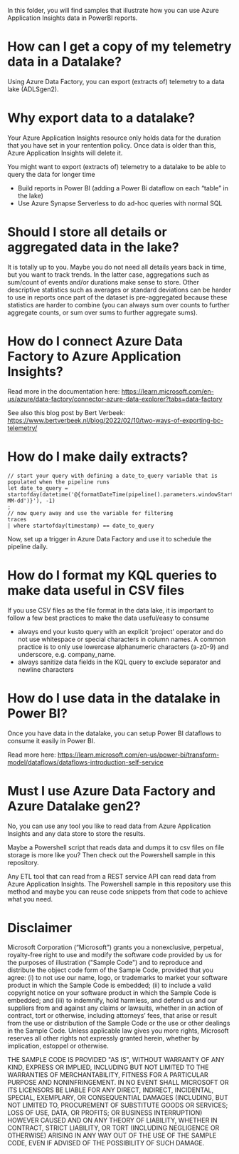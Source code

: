 In this folder, you will find samples that illustrate how you can use Azure Application Insights data in PowerBI reports.

# How can I get a copy of my telemetry data in a Datalake?
Using Azure Data Factory, you can export (extracts of) telemetry to a data lake (ADLSgen2). 


# Why export data to a datalake?
Your Azure Application Insights resource only holds data for the duration that you have set in your rentention policy. Once data is older than this, Azure Application Insights will delete it. 

You might want to export (extracts of) telemetry to a datalake to be able to query the data for longer time
- Build reports in Power BI (adding a Power Bi dataflow on each “table” in the lake)
- Use Azure Synapse Serverless to do ad-hoc queries with normal SQL

# Should I store all details or aggregated data in the lake?
It is totally up to you. Maybe you do not need all details years back in time, but you want to track trends. In the latter case, aggregations such as sum/count of events and/or durations make sense to store. Other descriptive statistics such as averages or standard deviations can be harder to use in reports once part of the dataset is pre-aggregated because these statistics are harder to combine (you can always sum over counts to further aggregate counts, or sum over sums to further aggregate sums).

# How do I connect Azure Data Factory to Azure Application Insights?
<!-- To read data from Azure Application Insights in Azure Data Factory, you need to 
- Open Azure Data Factory Studio from your Azure Data Factory and go to the Author menu
- Create a new pipeline and add a Copy Data activity
-  -->

Read more in the documentation here: https://learn.microsoft.com/en-us/azure/data-factory/connector-azure-data-explorer?tabs=data-factory

See also this blog post by Bert Verbeek: https://www.bertverbeek.nl/blog/2022/02/10/two-ways-of-exporting-bc-telemetry/


# How do I make daily extracts?
```kql
// start your query with defining a date_to_query variable that is populated when the pipeline runs
let date_to_query = startofday(datetime('@{formatDateTime(pipeline().parameters.windowStart,'yyyy-MM-dd')}'), -1)
;
// now query away and use the variable for filtering
traces
| where startofday(timestamp) == date_to_query
```

Now, set up a trigger in Azure Data Factory and use it to schedule the pipeline daily.

# How do I format my KQL queries to make data useful in CSV files
If you use CSV files as the file format in the data lake, it is important to follow a few best practices to make the data useful/easy to consume
- always end your kusto query with an explicit 'project' operator and do not use whitespace or special characters in column names. A common practice is to only use lowercase alphanumeric characters (a-z0-9) and underscore, e.g. company_name.
- always sanitize data fields in the KQL query to exclude separator and newline characters

# How do I use data in the datalake in Power BI? 
Once you have data in the datalake, you can setup Power BI dataflows to consume it easily in Power BI.

Read more here: https://learn.microsoft.com/en-us/power-bi/transform-model/dataflows/dataflows-introduction-self-service

# Must I use Azure Data Factory and Azure Datalake gen2?
No, you can use any tool you like to read data from Azure Application Insights and any data store to store the results. 

Maybe a Powershell script that reads data and dumps it to csv files on file storage is more like you? Then check out the Powershell sample in this repository.

Any ETL tool that can read from a REST service API can read data from Azure Application Insights. The Powershell sample in this repository use this method and maybe you can reuse code snippets from that code to achieve what you need.

# Disclaimer
Microsoft Corporation (“Microsoft”) grants you a nonexclusive, perpetual, royalty-free right to use and modify the software code provided by us for the purposes of illustration  ("Sample Code") and to reproduce and distribute the object code form of the Sample Code, provided that you agree: (i) to not use our name, logo, or trademarks to market your software product in which the Sample Code is embedded; (ii) to include a valid copyright notice on your software product in which the Sample Code is embedded; and (iii) to indemnify, hold harmless, and defend us and our suppliers from and against any claims or lawsuits, whether in an action of contract, tort or otherwise, including attorneys’ fees, that arise or result from the use or distribution of the Sample Code or the use or other dealings in the Sample Code. Unless applicable law gives you more rights, Microsoft reserves all other rights not expressly granted herein, whether by implication, estoppel or otherwise. 

THE SAMPLE CODE IS PROVIDED "AS IS", WITHOUT WARRANTY OF ANY KIND, EXPRESS OR IMPLIED, INCLUDING BUT NOT LIMITED TO THE WARRANTIES OF MERCHANTABILITY, FITNESS FOR A PARTICULAR PURPOSE AND NONINFRINGEMENT. IN NO EVENT SHALL MICROSOFT OR ITS LICENSORS BE LIABLE FOR ANY DIRECT, INDIRECT, INCIDENTAL, SPECIAL, EXEMPLARY, OR CONSEQUENTIAL DAMAGES (INCLUDING, BUT NOT LIMITED TO, PROCUREMENT OF SUBSTITUTE GOODS OR SERVICES; LOSS OF USE, DATA, OR PROFITS; OR BUSINESS INTERRUPTION) HOWEVER CAUSED AND ON ANY THEORY OF LIABILITY, WHETHER IN CONTRACT, STRICT LIABILITY, OR TORT (INCLUDING NEGLIGENCE OR OTHERWISE) ARISING IN ANY WAY OUT OF THE USE OF THE SAMPLE CODE, EVEN IF ADVISED OF THE POSSIBILITY OF SUCH DAMAGE.
